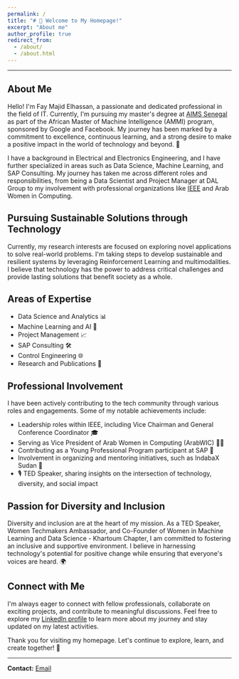 ```yaml
---
permalink: /
title: "# 👋 Welcome to My Homepage!"
excerpt: "About me"
author_profile: true
redirect_from: 
  - /about/
  - /about.html
---
```

---



## About Me

Hello! I'm Fay Majid Elhassan, a passionate and dedicated professional in the field of IT. Currently, I'm pursuing my master's degree at [AIMS Senegal](https://aims-senegal.org) as part of the African Master of Machine Intelligence (AMMI) program, sponsored by Google and Facebook. My journey has been marked by a commitment to excellence, continuous learning, and a strong desire to make a positive impact in the world of technology and beyond. 🚀

I have a background in Electrical and Electronics Engineering, and I have further specialized in areas such as Data Science, Machine Learning, and SAP Consulting. My journey has taken me across different roles and responsibilities, from being a Data Scientist and Project Manager at DAL Group to my involvement with professional organizations like [IEEE](ieee.org) and Arab Women in Computing.

## Pursuing Sustainable Solutions through Technology

Currently, my research interests are focused on exploring novel applications to solve real-world problems. I'm taking steps to develop sustainable and resilient systems by leveraging Reinforcement Learning and multimodalities. I believe that technology has the power to address critical challenges and provide lasting solutions that benefit society as a whole.

## Areas of Expertise

- Data Science and Analytics 📊
- Machine Learning and AI 🤖
- Project Management 📈
- SAP Consulting 🛠️
- Control Engineering 🌐
- Research and Publications 📑

## Professional Involvement

I have been actively contributing to the tech community through various roles and engagements. Some of my notable achievements include:

- Leadership roles within IEEE, including Vice Chairman and General Conference Coordinator 🎓
- Serving as Vice President of Arab Women in Computing (ArabWIC) 👩‍💼
- Contributing as a Young Professional Program participant at SAP 💼
- Involvement in organizing and mentoring initiatives, such as IndabaX Sudan 👥
- 🎙️ TED Speaker, sharing insights on the intersection of technology, diversity, and social impact

## Passion for Diversity and Inclusion

Diversity and inclusion are at the heart of my mission. As a TED Speaker, Women Techmakers Ambassador, and Co-Founder of Women in Machine Learning and Data Science - Khartoum Chapter, I am committed to fostering an inclusive and supportive environment. I believe in harnessing technology's potential for positive change while ensuring that everyone's voices are heard. 🌍

## Connect with Me

I'm always eager to connect with fellow professionals, collaborate on exciting projects, and contribute to meaningful discussions. Feel free to explore my [LinkedIn profile](https://www.linkedin.com/in/faymajidelhassan/) to learn more about my journey and stay updated on my latest activities.

Thank you for visiting my homepage. Let's continue to explore, learn, and create together! 🌟

---

**Contact:** [Email](mailto:elhassan@aimsammi.org) 
